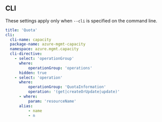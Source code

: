 ## CLI

These settings apply only when `--cli` is specified on the command line.

``` yaml $(cli)
title: 'Quota'
cli:
  cli-name: capacity
  package-name: azure-mgmt-capacity
  namespace: azure.mgmt.capacity
  cli-directive:
    - select: 'operationGroup'
      where:
          operationGroup: 'operations'
      hidden: true
    - select: 'operation'
      where:
          operationGroup: 'QuotaInformation'
          operation: '(get|createOrUpdate|update)'
	  - where:
          param: 'resourceName'
      alias:
          - name
          - n
```